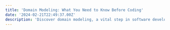 ```yaml
---
title: 'Domain Modeling: What You Need to Know Before Coding'
date: '2024-02-21T22:49:37.00Z'
description: 'Discover domain modeling, a vital step in software development m for visualizing and understanding business requirements. This process bridges real-world concepts and m technical implementation, ensuring m software aligns with user needs. Learn how to identify entities, define relationships, and create models, illustrated by an e-commerce example. Essential for clear communication and simplifying design, domain modeling is key to successful software projects.'
---
```


